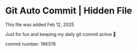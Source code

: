 # Git Auto Commit | Hidden File

This file was added Feb 12, 2025

Just for fun and keeping my daily git commit active 🤪

commit number: 186376
